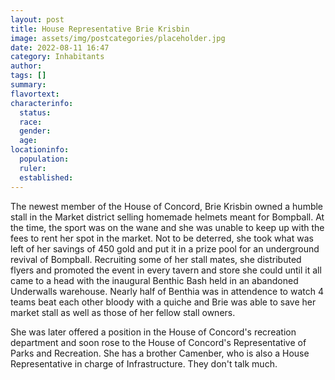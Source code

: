 ```yaml
---
layout: post
title: House Representative Brie Krisbin
image: assets/img/postcategories/placeholder.jpg
date: 2022-08-11 16:47
category: Inhabitants
author: 
tags: []
summary: 
flavortext: 
characterinfo:
  status: 
  race: 
  gender: 
  age: 
locationinfo:
  population: 
  ruler: 
  established: 
---
```


The newest member of the House of Concord, Brie Krisbin owned a humble stall in the Market district selling homemade helmets meant for Bompball. At the time, the sport was on the wane and she was unable to keep up with the fees to rent her spot in the market. Not to be deterred, she took what was left of her savings of 450 gold and put it in a prize pool for an underground revival of Bompball. Recruiting some of her stall mates, she distributed flyers and promoted the event in every tavern and store she could until it all came to a head with the inaugural Benthic Bash held in an abandoned Underwalls warehouse. Nearly half of Benthia was in attendence to watch 4 teams beat each other bloody with a quiche and Brie was able to save her market stall as well as those of her fellow stall owners. 

She was later offered a position in the House of Concord's recreation department and soon rose to the House of Concord's Representative of Parks and Recreation. She has a brother Camenber, who is also a House Representative in charge of Infrastructure. They don't talk much.